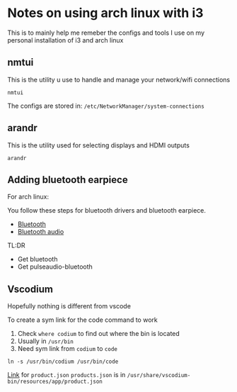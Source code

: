 # Notes on using arch linux with i3  
This is to mainly help me remeber the configs and tools I use on my personal installation of i3 and arch linux  

## nmtui
This is the utility u use to handle and manage your network/wifi connections
```
nmtui
```

The configs are stored in: `/etc/NetworkManager/system-connections`

## arandr
This is the utility used for selecting displays and HDMI outputs
```
arandr
```

## Adding bluetooth earpiece

For arch linux:

You follow these steps for bluetooth drivers and bluetooth earpiece.  
- [Bluetooth](https://wiki.archlinux.org/index.php/bluetooth)
- [Bluetooth audio](https://wiki.archlinux.org/index.php/bluetooth_headset)

TL:DR
- Get bluetooth
- Get pulseaudio-bluetooth

## Vscodium
Hopefully nothing is different from vscode

To create a sym link for the code command to work
1. Check `where codium` to find out where the bin is located
2. Usually in `/usr/bin`
3. Need sym link from `codium` to `code`
```
ln -s /usr/bin/codium /usr/bin/code
```

[Link](https://github.com/VSCodium/vscodium/blob/master/DOCS.md#extensions-marketplace) for `product.json`
`products.json` is in `/usr/share/vscodium-bin/resources/app/product.json`

